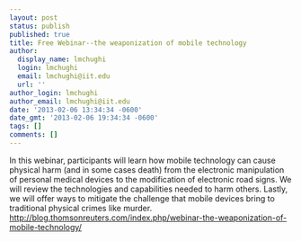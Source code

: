 ```yaml
---
layout: post
status: publish
published: true
title: Free Webinar--the weaponization of mobile technology
author:
  display_name: lmchughi
  login: lmchughi
  email: lmchughi@iit.edu
  url: ''
author_login: lmchughi
author_email: lmchughi@iit.edu
date: '2013-02-06 13:34:34 -0600'
date_gmt: '2013-02-06 19:34:34 -0600'
tags: []
comments: []
---
```

<p>In this webinar, participants will learn how mobile technology can cause physical harm (and in some cases death) from the electronic manipulation of personal medical devices to the modification of electronic road signs. We will review the technologies and capabilities needed to harm others. Lastly, we will offer ways to mitigate the challenge that mobile devices bring to traditional physical crimes like murder.<br />
<a href="http://blog.thomsonreuters.com/index.php/webinar-the-weaponization-of-mobile-technology/">http://blog.thomsonreuters.com/index.php/webinar-the-weaponization-of-mobile-technology/</a></p>
